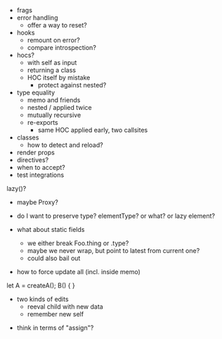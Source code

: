 - frags
- error handling
  - offer a way to reset?
- hooks
  - remount on error?
  - compare introspection?
- hocs?
  - with self as input
  - returning a class
  - HOC itself by mistake
    - protect against nested?
- type equality
  - memo and friends
  - nested / applied twice
  - mutually recursive
  - re-exports
    - same HOC applied early, two callsites
- classes
  - how to detect and reload?
- render props
- directives?
- when to accept?
- test integrations

lazy()?

- maybe Proxy?
- do I want to preserve type? elementType? or what?
  or lazy element?

- what about static fields

  - we either break Foo.thing or <Foo />.type?
  - maybe we never wrap, but point to latest from current one?
  - could also bail out

- how to force update all (incl. inside memo)

let A = createA();
B() {
<A />
}

- two kinds of edits
  - reeval child with new data
  - remember new self

* think in terms of "assign"?
